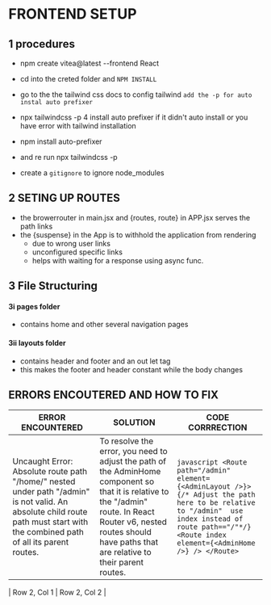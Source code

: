 # FRONTEND SETUP

## 1 procedures

- npm create vitea@latest --frontend React
- cd into the creted folder and `NPM INSTALL`
- go to the the tailwind css docs to config tailwind `add the -p for auto instal auto prefixer`

- npx tailwindcss -p
  4 install auto prefixer if it didn't auto install or you have error with tailwind installation
- npm install auto-prefixer
- and re run npx tailwindcss -p
- create a `gitignore` to ignore node_modules

## 2 SETING UP ROUTES

- the browerrouter in main.jsx and {routes, route} in APP.jsx serves the path links
- the {suspense} in the App is to withhold the application from rendering
  - due to wrong user links
  - unconfigured specific links
  - helps with waiting for a response using async func.


## 3 File Structuring
#### 3i pages folder 
- contains home and other several navigation pages

#### 3ii layouts folder
- contains header and footer and an out let tag
- this makes the footer and header constant while the body changes


## ERRORS ENCOUTERED AND HOW TO FIX

| ERROR ENCOUNTERED | SOLUTION | CODE CORRRECTION |
| -------- | -------- |  -------- |
| Uncaught Error: Absolute route path "/home/" nested under path "/admin" is not valid.  An absolute child route path must start with the combined path of all its parent routes. | To resolve the error, you need to adjust the path of the AdminHome component so that it is relative to the "/admin" route. In React Router v6, nested routes should have paths that are relative to their parent routes. | ```javascript <Route path="/admin" element={<AdminLayout />}> {/* Adjust the path here to be relative to "/admin"  use index instead of route path=="/"*/} <Route index element={<AdminHome />} /> </Route>```|

| Row 2, Col 1 | Row 2, Col 2 |
